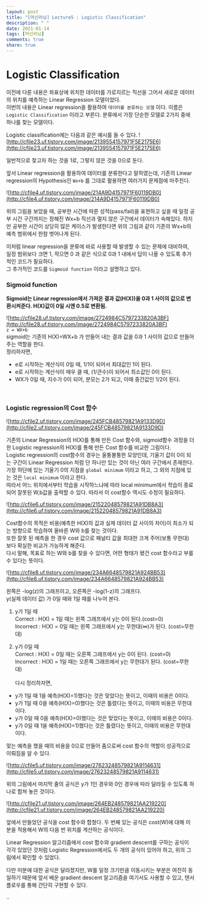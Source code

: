 ```yaml
---
layout: post
title: "[머신러닝] Lecture5 : Logistic Classification"
description: " "
date: 2021-01-14
tags: [머신러닝]
comments: true
share: true
---
```



# Logistic Classification
이전에 다룬 내용은 좌표상에 위치한 데이터를 가로지르는 직선을 그어서 새로운 데이터의 위치를 예측하는 Linear Regression 모델이었다. <br>이번의 내용은 Linear regression을 활용하여 `데이터를 분류하는 모델` 이다. 이름은 `Logistic Classification` 이라고 부른다. 분류에서 가장 단순한 모델로 2가지 중에 하나를 찾는 모델이다.

Logistic classification에는 다음과 같은 예시를 들 수 있다.
![http://cfile23.uf.tistory.com/image/2139554157971F5E2175E6](http://cfile23.uf.tistory.com/image/2139554157971F5E2175E6)

일반적으로 찾고자 하는 것을 1로, 그렇지 않은 것을 0으로 둔다.

앞서 Linear regression을 활용하여 데이터를 분류한다고 말하였는데, 기존의 Linear regression의 Hypothesis인 `Wx+b` 를 그대로 활용하면 여러가지 문제점에 마주친다.

![http://cfile4.uf.tistory.com/image/214A9D4157971F60119DB0](http://cfile4.uf.tistory.com/image/214A9D4157971F60119DB0)

위의 그림을 보았을 때, 공부한 시간에 따른 성적(pass/fail)을 표현하고 싶을 때 일정 공부 시간 구간까지는 정해진 Wx+b 직선과 멀지 않은 구간에서 데이터가 속해있다. 하지만 공부한 시간이 상당히 많은 케이스가 발생한다면 위의 그림과 같이 기존의 Wx+b의 예측 범위에서 한참 벗어나게 된다. 

이처럼 linear regression을 분류에 바로 사용할 때 발생할 수 있는 문제에 대비하여, 일정 범위보다 크면 1, 작으면 0 과 같은 식으로 0과 1 내에서 답이 나올 수 있도록 추가적인 코드가 필요하다.<br>그 추가적인 코드를 `Sigmoid function` 이라고 설명하고 있다.

### Sigmoid function

**Sigmoid는 Linear regression에서 가져온 결과 값(H(X))을 0과 1 사이의 값으로 변환시켜준다. H(X)값이 0일 시엔 0.5로 변환됨.**

![http://cfile28.uf.tistory.com/image/2724984C5797233820A3BF](http://cfile28.uf.tistory.com/image/2724984C5797233820A3BF)<br>
`z = WX+b`<br>
sigmoid는 기존의 H(X)=WX+b 가 만들어 내는 결과 값을 0과 1 사이의 값으로 만들어주는 역할을 한다.<br>
정리하자면, 

- e로 시작하는 계산식이 0일 때, 1/1이 되어서 최대값인 1이 된다.
- e로 시작하는 계산식이 매우 클 때, (1/큰수)이 되어서 최소값인 0이 된다.
- WX가 0일 때, 지수가 0이 되어, 분모는 2가 되고, 이때 중간값인 1/2이 된다.
<br>

### Logistic regression의 Cost 함수

![http://cfile2.uf.tistory.com/image/245FCB48579821A9133D9D](http://cfile2.uf.tistory.com/image/245FCB48579821A9133D9D)

기존의 Linear Regression의 H(X)를 통해 만든 Cost 함수와, sigmoid함수 과정을 더한 Logistic regression의 H(X)를 통해 만든 Cost 함수를 비교한 그림이다.<br>Logistic regression의 cost함수의 경우는 울퉁불퉁한 모양인데, 기울기 값이 0이 되는 구간이 Linear Regression 처럼 단 하나만 있는 것이 아닌 여러 구간에서 존재한다.<br> 가장 하단에 있는 기울기 0의 지점을 `global minimum` 이라고 하고, 그 외의 지점에 있는 것은 `local minimum` 이라고 한다.<br> 따라서 어느 위치에서부터 학습을 시작하느냐에 따라 local minimum에서 학습이 종료되어 잘못된 W,b값을 출력할 수 있다. 따라서 이 cost함수 역시도 수정이 필요하다.
<br>

![http://cfile6.uf.tistory.com/image/21522048579821A91DB8A3](http://cfile6.uf.tistory.com/image/21522048579821A91DB8A3)

Cost함수의 목적은 비용(예측한 H(X)의 값과 실제 데이터 값 사이의 차이)이 최소가 되는 방향으로 학습하여 올바른 W와 b를 찾는 것이다.<br>또한 잘못 된 예측을 한 경우 cost 값으로 패널티 값을 최대한 크게 주어(보통 무한대) 보다 확실한 비교가 가능하게 해준다.<br>
다시 말해, 목표로 하는 W와 b를 찾을 수 있다면, 어떤 형태가 됐건 cost 함수라고 부를 수 있다는 뜻이다.

![http://cfile8.uf.tistory.com/image/234A6648579821A924BB53](http://cfile8.uf.tistory.com/image/234A6648579821A924BB53)

왼쪽은 -log(z)의 그래프이고, 오른쪽은 -log(1-z)의 그래프다.<br>
y(실제 데이터 값) 가  0일 때와 1일 때를 나누어 본다.<br>

1. y가 1일 때<br>Correct : H(X) = 1일 때는 왼쪽 그래프에서 y는 0이 된다.(cost=0)
<br>Incorrect : H(X) = 0일 때는 왼쪽 그래프에서 y는 무한대(∞)가 된다. (cost=무한대)

2. y가 0일 때<br>
Correct : H(X) = 0일 때는 오른쪽 그래프에서 y는 0이 된다. (cost=0)<br>
Incorrect : H(X) = 1일 때는 오른쪽 그래프에서 y는 무한대가 된다. (cost=무한대)
<br><br>다시 정리하자면, <br>  

- y가 1일 때 1을 예측(H(X)=1)했다는 것은 맞았다는 뜻이고, 이때의 비용은 0이다.
- y가 1일 때 0을 예측(H(X)=0)했다는 것은 틀렸다는 뜻이고, 이때의 비용은 무한대이다.
- y가 0일 때 0을 예측(H(X)=0)했다는 것은 맞았다는 뜻이고, 이때의 비용은 0이다.
- y가 0일 때 1을 예측(H(X)=1)했다는 것은 틀렸다는 뜻이고, 이때의 비용은 무한대이다.


맞는 예측을 했을 때의 비용을 0으로 만들어 줌으로써 cost 함수의 역할이 성공적으로 이뤄짐을 알 수 있다.

![http://cfile5.uf.tistory.com/image/27623248579821A9114631](http://cfile5.uf.tistory.com/image/27623248579821A9114631)

위의 그림에서 마지막 줄의 공식은 y가 1인 경우와 0인 경우에 따라 달라질 수 있도록 하나로 합쳐 놓은 것이다.<br>

![http://cfile21.uf.tistory.com/image/264EB248579821AA219220](http://cfile21.uf.tistory.com/image/264EB248579821AA219220)

앞에서 만들었던 공식을 cost 함수와 합쳤다. 두 번째 있는 공식은 cost(W)에 대해 미분을 적용해서 W의 다음 번 위치를 계산하는 공식이다.

Linear Regression 알고리즘에서 cost 함수와 gradient descent를 구하는 공식이 각각 있었던 것처럼 Logistic Regression에서도 두 개의 공식이 있어야 하고, 위의 그림에서 확인할 수 있었다.

다만 미분에 대한 공식은 달라졌지만, W를 일정 크기만큼 이동시키는 부분은 여전히 동일하기 때문에 앞서 배운 gradient descent 알고리즘을 여기서도 사용할 수 있고, 텐서플로우를 통해 간단히 구현할 수 있다.

..


